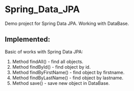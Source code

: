 # Spring_Data_JPA
Demo project for Spring Data JPA.
Working with DataBase.
## Implemented:
Basic of works with Spring Data JPA:
1. Method findAll() - find all objects.
2. Method findById() - find object by id.
3. Method findByFirstName() - find object by firstname.
4. Method findByLastName() - find object by lastname.
5. Method save() - save new object in DataBase.

